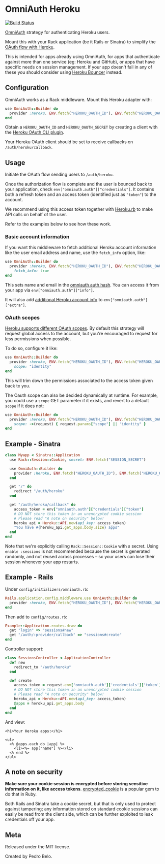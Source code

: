 # OmniAuth Heroku

[![Build Status](https://travis-ci.org/heroku/omniauth-heroku.svg?branch=master)](https://travis-ci.org/heroku/omniauth-heroku)


[OmniAuth](https://github.com/intridea/omniauth) strategy for authenticating
Heroku users.

Mount this with your Rack application (be it Rails or Sinatra) to simplify the
[OAuth flow with Heroku](https://devcenter.heroku.com/articles/oauth).

This is intended for apps already using OmniAuth, for apps that authenticate
against more than one service (eg: Heroku and GitHub), or apps that have
specific needs on session management. If your app doesn't fall in any of these
you should consider using [Heroku Bouncer][heroku-bouncer] instead.

[heroku-bouncer]: https://github.com/heroku/heroku-bouncer


## Configuration

OmniAuth works as a Rack middleware. Mount this Heroku adapter with:

```ruby
use OmniAuth::Builder do
  provider :heroku, ENV.fetch("HEROKU_OAUTH_ID"), ENV.fetch("HEROKU_OAUTH_SECRET")
end
```

Obtain a `HEROKU_OAUTH_ID` and `HEROKU_OAUTH_SECRET` by creating a client with
the [Heroku OAuth CLI plugin](https://github.com/heroku/heroku-oauth).

Your Heroku OAuth client should be set to receive callbacks on
`/auth/heroku/callback`.


## Usage

Initiate the OAuth flow sending users to `/auth/heroku`.

Once the authorization flow is complete and the user is bounced back to your
application, check `env["omniauth.auth"]["credentials"]`. It contains both a
refresh token and an access token (identified just as `"token"`) to the
account.

We recommend using this access token together with
[Heroku.rb][heroku-ruby-client] to make API calls on behalf of the user.

[heroku-ruby-client]: https://github.com/heroku/heroku.rb

Refer to the examples below to see how these work.


### Basic account information

If you want this middleware to fetch additional Heroku account information like
the user email address and name, use the `fetch_info` option, like:

```ruby
use OmniAuth::Builder do
  provider :heroku, ENV.fetch("HEROKU_OAUTH_ID"), ENV.fetch("HEROKU_OAUTH_SECRET"),
    fetch_info: true
end
```

This sets name and email in the [omniauth auth hash][auth-hash]. You can access
it from your app via `env["omniauth.auth"]["info"]`.

[auth-hash]: https://github.com/intridea/omniauth/wiki/Auth-Hash-Schema

It will also add [additional Heroku account info][platform-api] to
`env["omniauth.auth"]["extra"]`.

[platform-api]: https://devcenter.heroku.com/articles/platform-api-reference#account

### OAuth scopes

[Heroku supports different OAuth scopes][oauth-scopes]. By default this
strategy will request global access to the account, but you're encouraged to
request for less permissions when possible.

[oauth-scopes]: https://devcenter.heroku.com/articles/oauth#scopes

To do so, configure it like:

```ruby
use OmniAuth::Builder do
  provider :heroku, ENV.fetch("HEROKU_OAUTH_ID"), ENV.fetch("HEROKU_OAUTH_SECRET"),
    scope: "identity"
end
```

This will trim down the permissions associated to the access token given back
to you.

The Oauth scope can also be decided dynamically at runtime. For example, you
could use a `scope` GET parameter if it exists, and revert to a default `scope`
if it does not:

```ruby
use OmniAuth::Builder do
  provider :heroku, ENV.fetch("HEROKU_OAUTH_ID"), ENV.fetch("HEROKU_OAUTH_SECRET"),
    scope: ->(request) { request.params["scope"] || "identity" }
end
```


## Example - Sinatra

```ruby
class Myapp < Sinatra::Application
  use Rack::Session::Cookie, secret: ENV.fetch("SESSION_SECRET")

  use OmniAuth::Builder do
    provider :heroku, ENV.fetch("HEROKU_OAUTH_ID"), ENV.fetch("HEROKU_OAUTH_SECRET")
  end

  get "/" do
    redirect "/auth/heroku"
  end

  get "/auth/heroku/callback" do
    access_token = env["omniauth.auth"]["credentials"]["token"]
    # DO NOT store this token in an unencrypted cookie session
    # Please read "A note on security" below!
    heroku_api = Heroku::API.new(api_key: access_token)
    "You have #{heroku_api.get_apps.body.size} apps"
  end
end
```

Note that we're explicitly calling `Rack::Session::Cookie` with a secret. Using
`enable :sessions` is not recommended because the secret is generated randomly,
and not reused across processes – so your users can lose their session whenever
your app restarts.


## Example - Rails

Under `config/initializers/omniauth.rb`:

```ruby
Rails.application.config.middleware.use OmniAuth::Builder do
  provider :heroku, ENV.fetch("HEROKU_OAUTH_ID"), ENV.fetch("HEROKU_OAUTH_SECRET")
end
```

Then add to `config/routes.rb`:

```ruby
Example::Application.routes.draw do
  get "login" => "sessions#new"
  get "/auth/:provider/callback" => "sessions#create"
end
```

Controller support:

```ruby
class SessionsController < ApplicationController
  def new
    redirect_to "/auth/heroku"
  end

  def create
    access_token = request.env['omniauth.auth']['credentials']['token']
    # DO NOT store this token in an unencrypted cookie session
    # Please read "A note on security" below!
    heroku_api = Heroku::API.new(api_key: access_token)
    @apps = heroku_api.get_apps.body
  end
end
```

And view:

```erb
<h1>Your Heroku apps:</h1>

<ul>
  <% @apps.each do |app| %>
    <li><%= app["name"] %></li>
  <% end %>
</ul>
```

## A note on security

**Make sure your cookie session is encrypted before storing sensitive
information on it, like access tokens**. [encrypted_cookie][encrypted-cookie]
is a popular gem to do that in Ruby.

[encrypted-cookie]: https://github.com/cvonkleist/encrypted_cookie

Both Rails and Sinatra take a cookie secret, but that is only used to protect
against tampering; any information stored on standard cookie sessions can
easily be read from the client side, which can be further exploited to leak
credentials off your app.


## Meta

Released under the MIT license.

Created by Pedro Belo.

